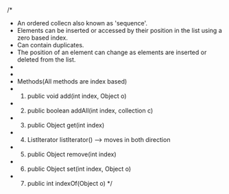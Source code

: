 /*
 * An ordered collecn also known as 'sequence'. 
 * Elements can be inserted or accessed by their position in the list using a zero based index.
 * Can contain duplicates.
 * The position of an element can change as elements are inserted or deleted from the list.
 * 
 * 
 * Methods(All methods are index based)
 * 1. public void add(int index, Object o)
 * 2. public boolean addAll(int index, collection c)
 * 3. public Object get(int index)
 * 4. ListIterator listIterator() --> moves in both direction
 * 5. public Object remove(int index)
 * 6. public Object set(int index, Object o)
 * 7. public int indexOf(Object o)
 */